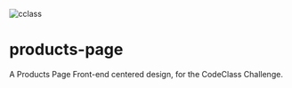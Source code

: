 ![cclass](https://cloud.githubusercontent.com/assets/12187039/19841482/0cb737c6-9ea8-11e6-9760-318a58ac5f3d.JPG)

# products-page
A Products Page Front-end centered design, for the CodeClass Challenge.
